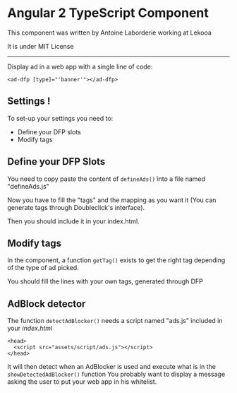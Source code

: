 Angular 2 TypeScript Component
======================================

This component was written by Antoine Laborderie working at Lekooa

It is under MIT License

-----

Display ad in a web app with a single line of code:

`<ad-dfp [type]="'banner'"></ad-dfp>`

Settings !
-----

To set-up your settings you need to:

  - Define your DFP slots
  - Modify tags

Define your DFP Slots
-----

You need to copy paste the content of `defineAds()̀` into a file named "defineAds.js"

Now you have to fill the "tags" and the mapping as you want it (You can generate tags through Doubleclick's interface).

Then you should include it in your index.html.

Modify tags
-----

In the component, a function `getTag()` exists to get the right tag depending of the type of ad picked.

You should fill the lines with your own tags, generated through DFP

AdBlock detector
-----

The function `detectAdBlocker()` needs a script named "ads.js" included in your <i>index.html</i>
```
<head>
  <script src="assets/script/ads.js"></script>
</head>
```
It will then detect when an AdBlocker is used and execute what is in the `showDetectedAdBlocker()` function
You probably want to display a message asking the user to put your web app in his whitelist.
